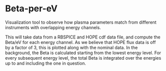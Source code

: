 # Beta-per-eV
Visualization tool to observe how plasma parameters match from different instruments with overlapping energy channels.

This will take data from a RBSPICE and HOPE cdf data file, and compute the Beta/eV for each energy channel.
As we believe that HOPE flux data is off by a factor of 3, this is plotted along with the nominal data.
In the background, the Beta is calculated starting from the lowest energy level. For every subsequent energy level, the total Beta is integrated over the energies up to and including the one in question.
